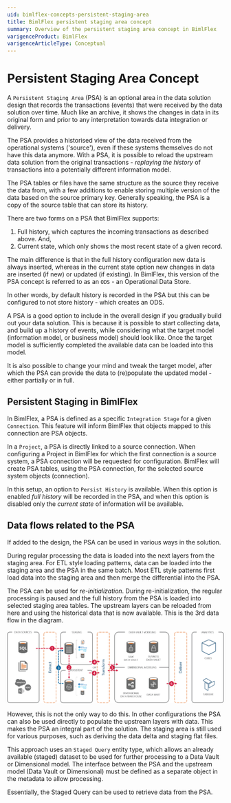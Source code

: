 ```yaml
---
uid: bimlflex-concepts-persistent-staging-area
title: BimlFlex persistent staging area concept
summary: Overview of the persistent staging area concept in BimlFlex
varigenceProduct: BimlFlex
varigenceArticleType: Conceptual
---
```

# Persistent Staging Area Concept

A `Persistent Staging Area` (PSA) is an optional area in the data solution design that records the transactions (events) that were received by the data solution over time. Much like an archive, it shows the changes in data in its original form and prior to any interpretation towards data integration or delivery.

The PSA provides a historised view of the data received from the operational systems ('source'), even if these systems themselves do not have this data anymore. With a PSA, it is possible to reload the upstream data solution from the original transactions - *replaying the history* of transactions into a potentially different information model.

The PSA tables or files have the same structure as the source they receive the data from, with a few additions to enable storing multiple version of the data based on the source primary key. Generally speaking, the PSA is a copy of the source table that can store its history.

There are two forms on a PSA that BimlFlex supports:

1. Full history, which captures the incoming transactions as described above. And,
2. Current state, which only shows the most recent state of a given record.

The main difference is that in the full history configuration new data is always inserted, whereas in the current state option new changes in data are inserted (if new) or updated (if existing). In BimlFlex, this version of the PSA concept is referred to as an `ODS` - an Operational Data Store.

In other words, by default history is recorded in the PSA but this can be configured to not store history - which creates an ODS.

A PSA is a good option to include in the overall design if you gradually build out your data solution. This is because it is possible to start collecting data, and build up a history of events, while considering what the target model (information model, or business model) should look like. Once the target model is sufficiently completed the available data can be loaded into this model.

It is also possible to change your mind and tweak the target model, after which the PSA can provide the data to (re)populate the updated model - either partially or in full.

## Persistent Staging in BimlFlex

In BimlFlex, a PSA is defined as a specific `Integration Stage` for a given `Connection`. This feature will inform BimlFlex that objects mapped to this connection are PSA objects.

In a `Project`, a PSA is directly linked to a source connection. When configuring a Project in BimlFlex for which the first connection is a source system, a PSA connection will be requested for configuration. BimlFlex will create PSA tables, using the PSA connection, for the selected source system objects (connection).

In this setup, an option to `Persist History` is available. When this option is enabled *full history* will be recorded in the PSA, and when this option is disabled only the *current state* of information will be available.

## Data flows related to the PSA

If added to the design, the PSA can be used in various ways in the solution.

During regular processing the data is loaded into the next layers from the staging area. For ETL style loading patterns, data can be loaded into the staging area and the PSA in the same batch. Most ETL style patterns first load data into the staging area and then merge the differential into the PSA.

The PSA can be used for *re-initialization*. During re-initialization, the regular processing is paused and the full history from the PSA is loaded into selected staging area tables. The upstream layers can be reloaded from here and using the historical data that is now available. This is the 3rd data flow in the diagram.

![Persistent Staging](images/bimlflex-dataflow-reinitialisation.png "Persistent Staging for re-initialization")

However, this is not the only way to do this. In other configurations the PSA can also be used directly to populate the upstream layers with data. This makes the PSA an integral part of the solution. The staging area is still used for various purposes, such as deriving the data delta and staging flat files.

This approach uses an `Staged Query` entity type, which allows an already available (staged) dataset to be used for further processing to a Data Vault or Dimensional model. The interface between the PSA and the upstream model (Data Vault or Dimensional) must be defined as a separate object in the metadata to allow processing.

Essentially, the Staged Query can be used to retrieve data from the PSA.
